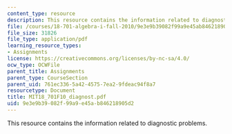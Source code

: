 ```yaml
---
content_type: resource
description: This resource contains the information related to diagnostic problems.
file: /courses/18-701-algebra-i-fall-2010/9e3e9b39082f99a9e45ab846218905d2_MIT18_701F10_diagnost.pdf
file_size: 31826
file_type: application/pdf
learning_resource_types:
- Assignments
license: https://creativecommons.org/licenses/by-nc-sa/4.0/
ocw_type: OCWFile
parent_title: Assignments
parent_type: CourseSection
parent_uid: 761ec336-5a42-4575-7ea2-9fdeac94f8a7
resourcetype: Document
title: MIT18_701F10_diagnost.pdf
uid: 9e3e9b39-082f-99a9-e45a-b846218905d2
---
```

This resource contains the information related to diagnostic problems.